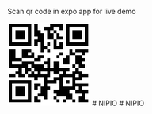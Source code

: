 Scan qr code in expo app for live demo


![SCAN QR](./exp-qr-code.png)
#   N I P I O 
 
 #   N I P I O 
 
 